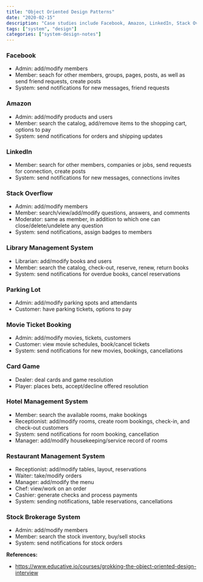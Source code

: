 ```yaml
---
title: "Object Oriented Design Patterns"
date: "2020-02-15"
description: "Case studies include Facebook, Amazon, LinkedIn, Stack Overflow, Library Management System, Stock Brokerage System and so on."
tags: ["system", "design"]
categories: ["system-design-notes"]
---
```


### Facebook

- Admin: add/modify members
- Member: seach for other members, groups, pages, posts, as well as send friend requests, create posts
- System: send notifications for new messages, friend requests

### Amazon

- Admin: add/modify products and users
- Member: search the catalog, add/remove items to the shopping cart, options to pay
- System: send notifications for orders and shipping updates

### LinkedIn

- Member: search for other members, companies or jobs, send requests for connection, create posts
- System: send  notifications for new messages, connections invites

### Stack Overflow

- Admin: add/modify members
- Member: search/view/add/modify questions, answers, and comments
- Moderator: same as member, in addition to which one can close/delete/undelete any question
- System: send notifications, assign badges to members

### Library Management System

- Librarian: add/modify books and users
- Member: search the catalog, check-out, reserve, renew, return books
- System: send notifications for overdue books, cancel reservations

### Parking Lot

- Admin: add/modify parking spots and attendants
- Customer: have parking tickets, options to pay

### Movie Ticket Booking

- Admin: add/modify movies, tickets, customers
- Customer: view movie schedules, book/cancel tickets
- System: send notifications for new movies, bookings, cancellations

### Card Game

- Dealer: deal cards and game resolution
- Player: places bets, accept/decline offered resolution

### Hotel Management System

- Member: search the available rooms, make bookings
- Receptionist: add/modify rooms, create room bookings, check-in, and check-out customers
- System: send notifications for room booking, cancellation
- Manager: add/modify housekeeping/service record of rooms

### Restaurant Management System

- Receptionist: add/modify tables, layout, reservations
- Waiter: take/modify orders
- Manager: add/modify the menu
- Chef: view/work on an order
- Cashier: generate checks and process payments
- System: sending notifications, table reservations, cancellations

### Stock Brokerage System

- Admin: add/modify members
- Member: search the stock inventory, buy/sell stocks
- System: send notifications for stock orders

**References:**
- <https://www.educative.io/courses/grokking-the-object-oriented-design-interview>
